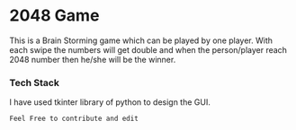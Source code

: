 # 2048 Game

This is a Brain Storming game which can be played by one player. 
With each swipe the numbers will get double and when the person/player reach 2048 number then he/she will be the winner.

### Tech Stack
I have used tkinter library of python to design the GUI. 

`Feel Free to contribute and edit`